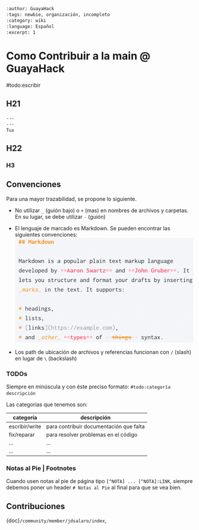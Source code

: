 ```{post} 2023-06-30
:author: GuayaHack
:tags: newbie, organización, incompleto
:category: wiki
:language: Español
:excerpt: 1
```

# Como Contribuir a la main @ GuayaHack

#todo:escribir

## H21


```{figure} template.md-data/tux.png
---
---
Tux
```



## H22

### H3

## Convenciones

Para una mayor trazabilidad, se propone lo siguiente. 
- No utilizar `_` (guión bajo) o `+` (mas) en nombres de archivos y carpetas. En su lugar, se debe utilizar `-` (guión)

- El lenguaje de marcado es Markdown. Se pueden encontrar las siguientes convenciones:
![Convenciones Markdown](como-contribuir-main.md-data/convenciones-markdown.png)

- Los path de ubicación de archivos y referencias funcionan con  `/` (slash) en lugar de `\` (backslash)

### TODOs

Siempre en minúscula y con éste preciso formato: `#todo:categoría descripción`

Las categorías que tenemos son:

| categoría | descripción |
|-----------|-------------|
| escribir/write | para contribuir documentación que falta |
| fix/reparar | para resolver problemas en el código |
| ... | ... |
| ... | ... |

### Notas al Pie | Footnotes

Cuando usen notas al pie de página tipo `[^NOTA] ... [^NOTA]:LINK`, siempre debemos poner un header `# Notas al Pie` al final para que se vea bien.


## Contribuciones 

{doc}`/community/member/jdsalaro/index`,

